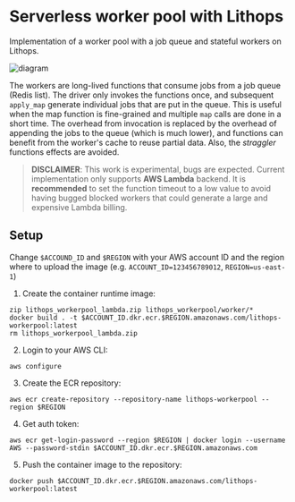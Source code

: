 # Serverless worker pool with Lithops

Implementation of a worker pool with a job queue and stateful workers on Lithops.

![diagram](https://user-images.githubusercontent.com/33722759/116995522-745c8300-acda-11eb-8f5a-7702a4d657eb.png)

The workers are long-lived functions that consume jobs from a job queue (Redis list). The driver only invokes the functions once,
and subsequent `apply_map` generate individual jobs that are put in the queue. This is useful when the map function is fine-grained
and multiple `map` calls are done in a short time. The overhead from invocation is replaced by the overhead of appending the
jobs to the queue (which is much lower), and functions can benefit from the worker's cache to reuse partial data. Also, 
the *straggler* functions effects are avoided. 

> **DISCLAIMER**: This work is experimental, bugs are expected. Current implementation only supports **AWS Lambda** backend. 
> It is **recommended** to set the function timeout to a low value to avoid having bugged blocked workers that could generate a large and expensive Lambda billing.

## Setup

Change `$ACCOUND_ID` and `$REGION` with your AWS account ID and the region where to upload the image (e.g. `ACCOUNT_ID=123456789012`, `REGION=us-east-1`)

1. Create the container runtime image:
```
zip lithops_workerpool_lambda.zip lithops_workerpool/worker/*
docker build . -t $ACCOUNT_ID.dkr.ecr.$REGION.amazonaws.com/lithops-workerpool:latest
rm lithops_workerpool_lambda.zip
```

2. Login to your AWS CLI:

```
aws configure
```

3. Create the ECR repository:

```
aws ecr create-repository --repository-name lithops-workerpool --region $REGION
```

4. Get auth token:

```
aws ecr get-login-password --region $REGION | docker login --username AWS --password-stdin $ACCOUNT_ID.dkr.ecr.$REGION.amazonaws.com
```

5. Push the container image to the repository:

```
docker push $ACCOUNT_ID.dkr.ecr.$REGION.amazonaws.com/lithops-workerpool:latest
```







